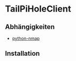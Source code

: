 # TailPiHoleClient
## Abhängigkeiten
* [python-nmap](https://pypi.org/project/python-nmap/)

## Installation